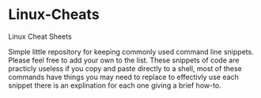 # Linux-Cheats
Linux Cheat Sheets

Simple little repository for keeping commonly used command line snippets. Please feel free to add your own to the list.
These snippets of code are practicly useless if you copy and paste directly to a shell, most of these commands have things you may need to replace to effectivly use each snippet there is an explination for each one giving a brief how-to.
